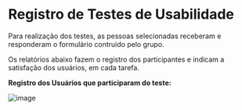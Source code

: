 # Registro de Testes de Usabilidade

Para realização dos testes, as pessoas selecionadas receberam e responderam o formulário contruido pelo grupo.

Os relatórios abaixo fazem o registro dos participantes e indicam a satisfação dos usuários, em cada tarefa. 

**Registro dos Usuários que participaram do teste:**

![image](https://github.com/ICEI-PUC-Minas-PMV-ADS/spacenet-puc/blob/63e5ec45036801cc424414c24d0db2923d58a296/docs/img/Participantes.png)


